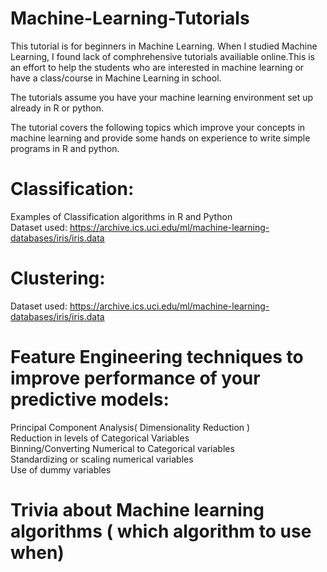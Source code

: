 # Machine-Learning-Tutorials

This tutorial is for beginners in Machine Learning. When I studied Machine Learning, I found lack of comphrehensive tutorials availiable online.This is an effort to help the students who are interested in machine learning or have a class/course in Machine Learning in school.<br>

The tutorials assume you have your machine learning environment set up already in R or python.<br>

The tutorial covers the following topics which improve your concepts in machine learning and provide some hands on experience to write simple programs in R and python.<br>

# Classification:
Examples of Classification algorithms in R and Python<br>
Dataset used: https://archive.ics.uci.edu/ml/machine-learning-databases/iris/iris.data

# Clustering:
Dataset used: https://archive.ics.uci.edu/ml/machine-learning-databases/iris/iris.data

# Feature Engineering techniques to improve performance of your predictive models:
Principal Component Analysis( Dimensionality Reduction )<br>
Reduction in levels of Categorical Variables<br>
Binning/Converting Numerical to Categorical variables<br>
Standardizing or scaling numerical variables<br>
Use of dummy variables<br>

# Trivia about Machine learning algorithms ( which algorithm to use when)


